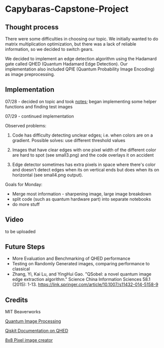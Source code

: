 # Capybaras-Capstone-Project

## Thought process
There were some difficulties in choosing our topic. We initially wanted to do matrix multiplication optimization, but there was a lack of reliable information, so we decided to switch gears.

We decided to implement an edge detection algorithm using the Hadamard gate called QHED (Quantum Hadamard Edge Detection). Our implementation also included QPIE (Quantum Probability Image Encoding) as image preprocessing.  

## Implementation

07/28 - decided on topic and took [notes](https://docs.google.com/document/d/1KwwHY0z-jrOcwBCqH7Xco5jy1c1H4JHYLDq1byuVJ5E/edit?usp=sharing); began implementing some helper functions and finding test images

07/29 - continued implementation

Observed problems:

1. Code has difficulty detecting unclear edges; i.e. when colors are on a gradient. Possible solves: use different threshold values

2. Images that have clear edges with one pixel width of the different color are hard to spot (see small3.png) and the code overlays it on accident

3. Edge detector sometimes has extra pixels in space where there's color and doesn't detect edges when its on vertical ends but does when its on horizontal (see small4.png output).

Goals for Monday:
- Merge most information - sharpening image, large image breakdown
- split code (such as quantum hardware part) into separate notebooks
- do more stuff

## Video
to be uploaded

## Future Steps
- More Evaluation and Benchmarking of QHED performance
- Testing on Randomly Generated images, comparing performance to classical
- Zhang, Yi, Kai Lu, and YingHui Gao. "QSobel: a novel quantum image edge extraction algorithm." Science China Information Sciences 58.1 (2015): 1-13. https://link.springer.com/article/10.1007/s11432-014-5158-9

## Credits
MIT Beaverworks

[Quantum Image Processing](https://journals.aps.org/prx/pdf/10.1103/PhysRevX.7.031041)

[Qiskit Documentation on QHED](https://qiskit.org/textbook/ch-applications/quantum-edge-detection.html)

[8x8 Pixel image creator](https://www.pixilart.com/draw)
